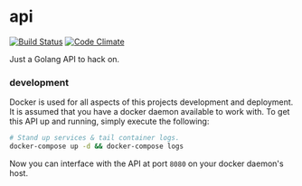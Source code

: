api
===
[![Build Status](https://travis-ci.org/thedodd/api.svg?branch=master)](https://travis-ci.org/thedodd/api)
[![Code Climate](https://codeclimate.com/github/TheDodd/buildAPI/badges/gpa.svg)](https://codeclimate.com/github/TheDodd/buildAPI)

Just a Golang API to hack on.

### development
Docker is used for all aspects of this projects development and deployment. It is assumed that you have a docker daemon available to work with. To get this API up and running, simply execute the following:

```bash
# Stand up services & tail container logs.
docker-compose up -d && docker-compose logs
```

Now you can interface with the API at port `8080` on your docker daemon's host.
